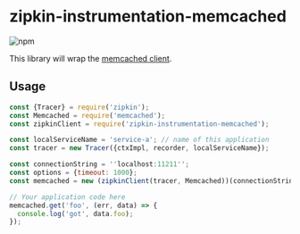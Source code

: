 # zipkin-instrumentation-memcached

![npm](https://img.shields.io/npm/dm/zipkin-instrumentation-memcached.svg)

This library will wrap the [memcached client](https://www.npmjs.com/package/memcached).

## Usage

```javascript
const {Tracer} = require('zipkin');
const Memcached = require('memcached');
const zipkinClient = require('zipkin-instrumentation-memcached');

const localServiceName = 'service-a'; // name of this application
const tracer = new Tracer({ctxImpl, recorder, localServiceName});

const connectionString = ''localhost:11211'';
const options = {timeout: 1000};
const memcached = new (zipkinClient(tracer, Memcached))(connectionString, options);

// Your application code here
memcached.get('foo', (err, data) => {
  console.log('got', data.foo);
});
```
